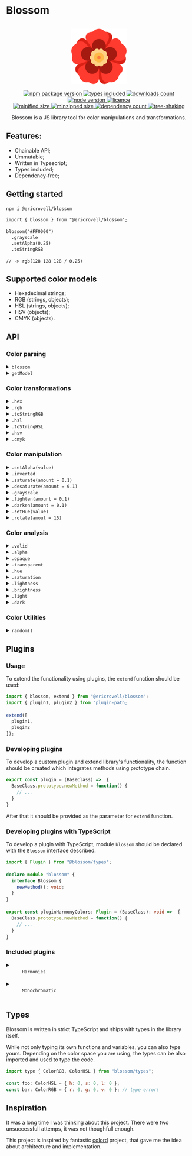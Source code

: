 # Blossom

<div align="center">
  <img src="./assets/logo.svg" alt="Flower" width="150px" style="padding: 1em">
</div>

<div align="center">
  <a href="https://www.npmjs.com/package/@ericrovell/blossom">
    <img alt="npm package version" src="https://badgen.net/npm/v/@ericrovell/blossom/" />
  </a>
  <a href="https://www.npmjs.com/package/@ericrovell/blossom">
    <img alt="types included" src="https://badgen.net/npm/types/@ericrovell/blossom/" />
  </a>
  <a href="https://www.npmjs.com/package/@ericrovell/blossom">
    <img alt="downloads count" src="https://badgen.net/npm/dt/@ericrovell/blossom/" />
  </a>
  <a href="https://www.npmjs.com/package/@ericrovell/blossom">
    <img alt="node version" src="https://badgen.net/npm/node/@ericrovell/blossom/" />
  </a>
  <a href="https://www.npmjs.com/package/@ericrovell/blossom">
    <img alt="licence" src="https://badgen.net/npm/license/@ericrovell/blossom/" />
  </a>
</div>

<div align="center">
  <a href="https://bundlephobia.com/package/@ericrovell/blossom">
    <img alt="minified size" src="https://badgen.net/bundlephobia/min/@ericrovell/blossom/" />
  </a>
  <a href="https://bundlephobia.com/package/@ericrovell/blossom">
    <img alt="minzipped size" src="https://badgen.net/bundlephobia/minzip/@ericrovell/blossom/" />
  </a>
  <a href="https://bundlephobia.com/package/@ericrovell/blossom">
    <img alt="dependency count" src="https://badgen.net/bundlephobia/dependency-count/@ericrovell/blossom/" />
  </a>
  <a href="https://bundlephobia.com/package/@ericrovell/blossom">
    <img alt="tree-shaking" src="https://badgen.net/bundlephobia/tree-shaking/@ericrovell/blossom/" />
  </a>
</div>

<p align="center">
Blossom is a JS library tool for color manipulations and transformations.
</p>

## Features:

- Chainable API;
- Ummutable;
- Written in Typescript;
- Types included;
- Dependency-free;

## Getting started

```
npm i @ericrovell/blossom
```

```
import { blossom } from "@ericrovell/blossom";

blossom("#FF0000")
  .grayscale
  .setAlpha(0.25)
  .toStringRGB

// -> rgb(128 128 128 / 0.25)
```

## Supported color models

- Hexadecimal strings;
- RGB (strings, objects);
- HSL (strings, objects);
- HSV (objects);
- CMYK (objects).

## API

### Color parsing

<details>
  <summary>
    <code>blossom</code>
  </summary>
  
  Parses the given input and creates a new Blossom instance.

  ```js
  import { blossom } from "@ericrovell/blossom";

  // string input
  blossom("#ABC");
  blossom("#AABBCC");
  blossom("#ADCDEF12");
  blossom("rgb(100, 200, 255)");
  blossom("rgba(100, 200, 255, 0.5)");
  blossom("rgba(10% 20% 30% / 35%)");
  blossom("hsl(180, 78%, 87%)");
  blossom("hsla(180, 78%, 87%, 0.5)");
  blossom("hsla(180deg 78% 87% / 50%)");

  // object input
  blossom({ r: 12, g: 34, b: 56 });
  blossom({ r: 12, g: 34, b: 56, a: 1 });
  blossom({ h: 180, s: 50, l: 75 });
  blossom({ h: 180, s: 50, l: 75, a: 1 });
  blossom({ h: 180, s: 50, v: 65 });
  blossom({ h: 180, s: 50, v: 65, a: 1 });
  blossom({ c: 25, m: 50, k: 75, k: 100 });
  blossom({ c: 25, m: 50, k: 75, k: 100, a: 1 });
  ```
</details>

<details>
  <summary>
    <code>getModel</code>
  </summary>

  Parses a color and returns a color model name of the given input.

  ```js
    import { getModel } from "@ericrovell/blossom";

    getModel("#ADC123"); // -> "hex"
    getModel({ r: 13, g: 237, b: 162 }); // -> "rgb"
    getModel("hsl(180deg 50% 50%)"); // -> "hsl"
    getModel("Hi!"); // -> null
  ```
</details>

### Color transformations

<details>
  <summary>
    <code>.hex</code>
  </summary>

  Returns the hexadecimal representation of a color.
  Outputs the modern `#RRGGBBAA` opacity syntax for transparent colors.

  ```js
  blossom("rgb(0, 255, 0)").hex; // -> "#00FF00"
  blossom({ h: 300, s: 100, l: 50 }).hex; // -> "#FF00FF"
  blossom({ r: 255, g: 255, b: 255, a: 0 }).hex; // -> "#FFFFFF00"
  ```
</details>

<details>
  <summary>
    <code>.rgb</code>
  </summary>

  Returns the RGB color model object of a color.

  ```js
  blossom("#ff0000").rgb; // -> { r: 255, g: 0, b: 0, a: 1 }
  blossom({ h: 180, s: 100, l: 50, a: 0.5 }).rgb; // -> { r: 0, g: 255, b: 255, a: 0.5 }
  ```
</details>

<details>
  <summary>
    <code>.toStringRGB</code>
  </summary>

  Returns the RGB color model string of a color.
  Outputs the modern whitespace syntax.

  ```js
  blossom("#ff0000").toStringRGB; // -> "rgb(255 0 0)"
  blossom({ h: 180, s: 100, l: 50, a: 0.5 }).toStringRGB; // -> "rgb(0 255 255 / 0.5)"
  ```
</details>

<details>
  <summary>
    <code>.hsl</code>
  </summary>

  Returns the HSL color space object of a color.

  ```js
  blossom("#ffff00").hsl; // -> { h: 60, s: 100, l: 50, a: 1 }
  blossom("rgba(0, 0, 255, 0.5)").hsl; // -> { h: 240, s: 100, l: 50, a: 0.5 }
  ```
</details>

<details>
  <summary>
    <code>.toStringHSL</code>
  </summary>

  Returns the HSL color space string of a color.
  Outputs the modern whitespace syntax.

  ```js
  blossom("#ffff00").toStringHSL; // -> "hsl(60deg 100% 50%)"
  blossom("rgba(0, 0, 255, 0.5)").toStringHSL; // -> "hsl(240deg 100% 50% / 0.5)"
  ```
</details>

<details>
  <summary>
    <code>.hsv</code>
  </summary>

  Returns the HSV color space object of a color.

  ```js
  blossom("#ffff00").hsv; // -> { h: 60, s: 100, v: 100, a: 1 }
  blossom("rgba(0, 255, 255, 0.5)").hsv; // -> { h: 180, s: 100, v: 100, a: 1 }
  ```
</details>


<details>
  <summary>
    <code>.cmyk</code>
  </summary>

  Returns the CMYK color space object of a color.

  ```js
  blossom("#fffff").cmyk; // -> { c: 0, m: 0, y: 0, k: 0, a: 1 }
  blossom("#555aaa").cmyk; // -> { c: 50, m: 47, y: 0, k: 33, a: 1 }
  ```
</details>

### Color manipulation

<details>
  <summary>
    <code>.setAlpha(value)</code>
  </summary>

  Changes the alpha channel value and returns a new `Blossom` instance.

  ```js
  blossom("rgb(0, 0, 0)")
    .setAlpha(0.5)
    .toStringRGB; // -> "rgb(0 0 0 / 0.5)"
  ```
</details>

<details>
  <summary>
    <code>.inverted</code>
  </summary>

  Creates a new `Blossom` instance with an inverted color.

  ```js
  blossom("#aabbcc")
    .inverted
    .hex; // -> "#554433"
  ```
</details>

<details>
  <summary>
    <code>.saturate(amount = 0.1)</code>
  </summary>

  Increases the HSL saturation of a color by the given amount.

  ```js
  blossom("#bf4040")
    .saturate(0.25)
    .hex; // -> "#df2020"

  blossom("hsl(0, 50%, 50%)")
    .saturate(0.5)
    .toStringHSL; // -> "hsl(0deg 100% 50%)"
  ```
</details>

<details>
  <summary>
    <code>.desaturate(amount = 0.1)</code>
  </summary>

  Decreases the HSL saturation of a color by the given amount.

  ```js
  blossom("#df2020")
    .saturate(0.25)
    .hex; // -> "#bf4040"

  blossom("hsl(0, 100%, 50%)")
    .saturate(0.5)
    .toStringHSL; // -> "hsl(0deg 50% 50%)"  
  ```
</details>

<details>
  <summary>
    <code>.grayscale</code>
  </summary>

  Creates a gray color with the same lightness as a source color.
  Same result as `.desaturate(1)`.

  ```js
  blossom("#bf4040")
    .grayscale
    .hex; // -> "#808080"

  blossom("hsl(0, 100%, 50%)")
    .grayscale
    .toStringHSL; // -> "hsl(0deg 0% 50%)"
  ```
</details>

<details>
  <summary>
    <code>.lighten(amount = 0.1)</code>
  </summary>

  Increases the HSL lightness of a color by the given amount.

  ```js
  blossom("#000000")
    .lighten(0.5)
    .hex; // -> "#808080"

  blossom("#223344")
    .lighten(0.3)
    .hex; // -> "#5580aa"

  blossom("hsl(0, 50%, 50%)")
    .lighten(0.5)
    .toStringHSL; // -> "hsl(0deg 50% 100%)"
  ```
</details>

<details>
  <summary>
    <code>.darken(amount = 0.1)</code>
  </summary>

  Decreases the HSL lightness of a color by the given amount.

  ```js
  blossom("#ffffff")
    .darken(0.5)
    .hex; // -> "#808080"

  blossom("#5580aa")
    .darken(0.3)
    .hex; // -> "#223344"

  blossom("hsl(0, 50%, 100%)")
    .lighten(0.5)
    .toStringHSL; // -> "hsl(0, 50%, 50%)"
  ```
</details>

<details>
  <summary>
    <code>.setHue(value)</code>
  </summary>

  Changes the hue value and returns a new `Blossom` instance.

  ```js
  blossom("hsl(90, 50%, 50%)")
    .setHue(180)
    .toStringHSL; // -> "hsl(180deg 50% 50%)"

  blossom("hsl(90, 50%, 50%)")
    .setHue(370)
    .toStringHSL; // -> "hsl(10deg 50% 50%)"
  ```
</details>

<details>
  <summary>
    <code>.rotate(amout = 15)</code>
  </summary>

  Increases the HSL hue value of a color by the given amount.

  ```js
  blossom("hsl(90, 50%, 50%)")
    .rotate(90)
    .toStringHSL; // -> "hsl(180deg 50% 50%)"

  blossom("hsl(90, 50%, 50%)")
    .rotate(-180)
    .toStringHSL; // -> "hsl(270deg 50% 50%)"
  ```
</details>

### Color analysis

<details>
  <summary>
    <code>.valid</code>
  </summary>

  Returns a boolean indicating whether or not an input has been parsed successfully.
  On unsuccess, color value defaults to black without error.

  ```js
  blossom("#FFF").valid; // -> true
  blossom("#NaN").valid; // -> false
  blossom("hello").valid; // -> false
  blossom({ r: 0, g: 0, b: 0 }).valid; // -> true
  blossom({ r: 0, g: 0, v: 0 }).valid; // -> false
  ```
</details>

<details>
  <summary>
    <code>.alpha</code>
  </summary>

  Returns an alpha channel value of the color.

  ```js
  blossom("#FFFFFF").alpha; // -> 1
  blossom("rgba(50 100 150 / 0.5)").alpha; // -> 0.5
  ```
</details>

<details>
  <summary>
    <code>.opaque</code>
  </summary>

  Returns a boolean indicating whether or not a color is opaque.

  ```js
  blossom("#FFFFFF").opaque; // -> true
  blossom("rgba(50 100 150 / 0.5)").opaque; // -> false
  ```
</details>

<details>
  <summary>
    <code>.transparent</code>
  </summary>

  Returns a boolean indicating whether or not a color is transparent.

  ```js
  blossom("#FFFFFF").transparent; // -> false
  blossom("rgba(50 100 150 / 0.5)").transparent; // -> true
  ```
</details>

<details>
  <summary>
    <code>.hue</code>
  </summary>

  Returns the Hue value of the number on the color wheel.

  ```js
  blossom("hsl(90deg 50% 50%)").hue; // -> 90
  blossom("hsl(-10deg 50% 50%)").hue; // -> 350
  ```
</details>

<details>
  <summary>
    <code>.saturation</code>
  </summary>

  Returns the saturation value of the number.

  ```js
  blossom("hsl(90deg 50% 50%)").saturation; // -> 0.5
  blossom("hsl(-10deg 98% 50%)").saturation; // -> 0.98
  ```
</details>

<details>
  <summary>
    <code>.lightness</code>
  </summary>

  Returns the lightness value of the number.

  ```js
  blossom("hsl(90deg 50% 50%)").lightness; // -> 0.5
  blossom("hsl(-10deg 50% 46%)").lightness; // -> 0.46
  ```
</details>

<details>
  <summary>
    <code>.brightness</code>
  </summary>

  Returns the brightness of a color in range [0; 1].
  The calculation logic is modified from [Web Content Accessibility Guidelines](https://www.w3.org/TR/AERT/#color-contrast).

  ```js
  blossom("#000000").brightness; // -> 0
  blossom("#808080").brightness; // -> 0.5
  blossom("#FFFFFF").brightness; // -> 1
  ```
</details>

<details>
  <summary>
    <code>.light</code>
  </summary>

  A Boolean indicator whether or not a color is light (brightness >= 0.5).

  ```js
  blossom("#000000").light; // -> false
  blossom("#808080").light; // -> true
  blossom("#FFFFFF").light; // -> true
  ```
</details>

<details>
  <summary>
    <code>.dark</code>
  </summary>

  A Boolean indicator whether or not a color is dark (brightness < 0.5).

  ```js
  blossom("#000000").dark; // -> true
  blossom("#808080").dark; // -> false
  blossom("#FFFFFF").dark; // -> false
  ```
</details>

### Color Utilities

<details>
  <summary>
    <code>random()</code>
  </summary>

  Creates new instance with a random color.

  ```js
  import { random } from "@ericrovell/blossom";

  random().hex; // -> "#01C8EC"
  random().setAlpha(0.5).rgb; // -> { r: 13, g: 237, b: 162, a: 0.5 }
  ```
</details>

## Plugins

### Usage

To extend the functionality using plugins, the `extend` function should be used:

```js
import { blossom, extend } from "@ericrovell/blossom";
import { plugin1, plugin2 } from "plugin-path;

extend([
  plugin1,
  plugin2
]);
```

### Developing plugins

To develop a custom plugin and extend library's functionality, the function should be created which integrates methods using prototype chain.

```js
export const plugin = (BaseClass) =>  {
  BaseClass.prototype.newMethod = function() {
    // ...
  }
}
```

After that it should be provided as the parameter for `extend` function.

### Developing plugins with TypeScript

To develop a plugin with TypeScript, module `blossom` should be declared with the `Blossom` interface described.

```ts
import { Plugin } from "@blossom/types";

declare module "blossom" {
  interface Blossom {
    newMethod(): void;
  }
}

export const pluginHarmonyColors: Plugin = (BaseClass): void =>  {
  BaseClass.prototype.newMethod = function() {
    // ...
  }
}
```

### Included plugins

<details>
  <summary>
    <code>
      Harmonies
    </code>
  </summary>

  Provides functionatity to generate [harmony colors](https://en.wikipedia.org/wiki/Harmony_(color)).

  ```js
  import { blossom, extends } from "@ericrovell/blossom";
  import { harmonies } from "blossom/plugins/harmonies";

  const color = blossom("FF0000");

  color.harmonies("analogous")
    .map(color => color.hex); // -> [ "#FF0080", "#FF0000", "#FF8000"]
  color.harmonies("complimentary")
    .map(color => color.hex); // -> [ "#FF0000", "#00FFFF" ]
  color.harmonies("rectangle")
    .map(color => color.hex); // -> [ "#FF0000", "#FFFF00", "#00FFFF", "#0000FF" ]
  color.harmonies("tetradic")
    .map(color => color.hex); // -> [ "#FF0000", "#80FF00", "#00FFFF", "#8000FF" ]
  color.harmonies("triadic"  )
    .map(color => color.hex); // -> [ "#FF0000", "#00FF00", "#0000FF" ]
  color.harmonies("splitcomplimentary")
    .map(color => color.hex); // -> [ "#FF0000", "#00FF80", "#0080FF" ]
  ```

  Harmony color schemes is available as type:

  ```ts
  import type { Harmony } from "blossom/plugins/harmonies";
  
  const harmony: Harmony = "analogous";
  const notHarmony: Harmony = "round"; // TypeError
  ```
</details>

<details>
  <summary>
    <code>
      Monochromatic
    </code>
  </summary>

  Provides functionatity to generate [monochromatic colors](https://en.wikipedia.org/wiki/Monochromatic_color) as:

  - Tints;
  - Shades;
  - Tones.

  ```js
  import { blossom, extends } from "@ericrovell/blossom";
  import { monochromatic } from "blossom/plugins/monochromatic";

  const color = blossom("FF0000");

  color.tints(4).map(tint => tint.hex); // -> [ "#FF0000", "#FF4242", "#FF8585", "#FFC7C7", "#FFFFFF" ]
  color.shades(4).map(shade => shade.hex); // -> [ "#FF0000", "#BD0000", "#7A0000", "#380000", "#000000" ]
  color.tones(4).map(tone => tone.hex); // -> [ "#FF0000", "#DF2020", "#BF4040", "#9F6060", "#808080" ]
  ```

  The original color is always included as first palette item.

  If there is not enough space between colors to generate **required** number of colors, less number of colors will be generated. For example, generating 10 shades for `#050505` is not practical as `#000000` is too close and all shades will be indistinguishable:

  ```js
  import { blossom, extends } from "@ericrovell/blossom";
  import { monochromatic } from "blossom/plugins/monochromatic";

  blossom("#FAFAFA").tints(10).map(tint => tint.hex); // -> [ "#FAFAFA", "#FDFDFD", "#FFFFFF" ]
  blossom("#050505").shades(10).map(shade => shade.hex); // -> [ "#050505", "#020202", "#000000" ]
  blossom("#827D7D").tones(10).map(tone => tone.hex); // -> [ "#827D7D", "#817E7E", "#808080" ]
  ```
</details>

## Types

Blossom is written in strict TypeScript and ships with types in the library itself.

While not only typing its own functions and variables, you can also type yours. Depending on the color space you are using, the types can be also imported and used to type the code.

```js
import type { ColorRGB, ColorHSL } from "blossom/types";

const foo: ColorHSL = { h: 0, s: 0, l: 0 };
const bar: ColorRGB = { r: 0, g: 0, v: 0 }; // type error!
```

## Inspiration

It was a long time I was thinking about this project. There were two unsuccessfull attemps, it was not thoughfull enough.

This project is inspired by fantastic [colord](https://github.com/omgovich/colord) project, that gave me the idea about architecture and implementation.